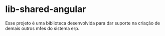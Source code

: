 # lib-shared-angular
Esse projeto é uma biblioteca desenvolvida para dar suporte na criação de demais outros mfes do sistema erp.

